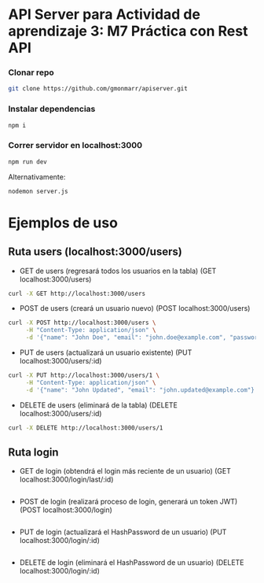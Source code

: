 # API Server para Actividad de aprendizaje 3: M7 Práctica con Rest API

### Clonar repo
```bash
git clone https://github.com/gmonmarr/apiserver.git
```

### Instalar dependencias
```bash
npm i
```

### Correr servidor en localhost:3000
```bash
npm run dev
```
Alternativamente:
```bash
nodemon server.js
```

# Ejemplos de uso
## Ruta users (localhost:3000/users)
- GET de users (regresará todos los usuarios en la tabla) (GET localhost:3000/users)
```bash
curl -X GET http://localhost:3000/users
```

- POST de users (creará un usuario nuevo) (POST localhost:3000/users)
```bash
curl -X POST http://localhost:3000/users \
     -H "Content-Type: application/json" \
     -d '{"name": "John Doe", "email": "john.doe@example.com", "password": "securepass"}'
```

- PUT de users (actualizará un usuario existente) (PUT localhost:3000/users/:id)
```bash
curl -X PUT http://localhost:3000/users/1 \
     -H "Content-Type: application/json" \
     -d '{"name": "John Updated", "email": "john.updated@example.com"}'
```

- DELETE de users (eliminará de la tabla) (DELETE localhost:3000/users/:id)
```bash
curl -X DELETE http://localhost:3000/users/1
```

## Ruta login
- GET de login (obtendrá el login más reciente de un usuario) (GET localhost:3000/login/last/:id)
```bash
```

- POST de login (realizará proceso de login, generará un token JWT) (POST localhost:3000/login)
```bash

```

- PUT de login (actualizará el HashPassword de un usuario) (PUT localhost:3000/login/:id)
```bash

```

- DELETE de login (eliminará el HashPassword de un usuario) (DELETE localhost:3000/login/:id)
```bash

```

